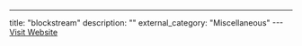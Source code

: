 ---
title: "blockstream"
description: ""
external_category: "Miscellaneous"
---[Visit Website](https://blockstream.info)

